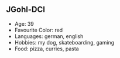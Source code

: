 ## JGohl-DCI
- Age: 39
- Favourite Color: red
- Languages: german, english
- Hobbies: my dog, skateboarding, gaming
- Food: pizza, curries, pasta
